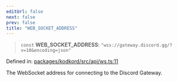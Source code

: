 ```yaml
---
editUrl: false
next: false
prev: false
title: "WEB_SOCKET_ADDRESS"
---
```


> `const` **WEB\_SOCKET\_ADDRESS**: `"wss://gateway.discord.gg/?v=10&encoding=json"`

Defined in: [packages/kodkord/src/api/ws.ts:11](https://github.com/KingsBeCattz/Kodkord/blob/5983eab654eb4f3b9082e138abddc2d7f9dac808/packages/kodkord/src/api/ws.ts#L11)

The WebSocket address for connecting to the Discord Gateway.
